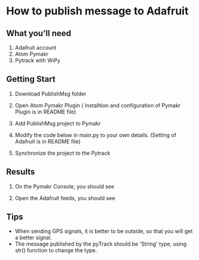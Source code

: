 # How to publish message to Adafruit

## What you'll need

1. Adafruit account
2. Atom Pymakr
3. Pytrack with WiPy

## Getting Start

1. Download PublishMsg folder 
2. Open Atom Pymakr Plugin ( Installtion and configuration of Pymakr Plugin is in README file)
3. Add PublishMsg project to Pymakr
4. Modify the code below in main.py to your own details. (Setting of Adafruit is in README file)

5. Synchronize the project to the Pytrack

## Results
1. On the Pymakr Console, you should see

2. Open the Adafruit feeds, you should see


## Tips

* When sending GPS signals, it is better to be outside, so that you will get a better signal.
* The message published by the pyTrack should be 'String' type, using str() function to change the type.
